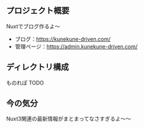 ## プロジェクト概要
Nuxtでブログ作るよ～
- ブログ：https://kunekune-driven.com/
- 管理ページ：https://admin.kunekune-driven.com/


## ディレクトリ構成
ものれぽ
TODO

## 今の気分
Nuxt3関連の最新情報がまとまってなさすぎるよ～～
